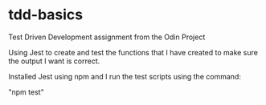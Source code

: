 # tdd-basics
Test Driven Development assignment from the Odin Project

Using Jest to create and test the functions that I have created to make sure the output I want is correct.

Installed Jest using npm and I run the test scripts using the command:

"npm test"